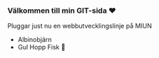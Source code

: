 ### Välkommen till min GIT-sida ❤

Pluggar just nu en webbutvecklingslinje på MIUN

- Albinobjärn
- Gul Hopp Fisk 🐠
